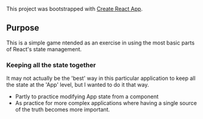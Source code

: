 This project was bootstrapped with [Create React App](https://github.com/facebookincubator/create-react-app).


## Purpose

This is a simple game ntended as an exercise in using the most
basic parts of React's state management.

### Keeping all the state together

It may not actually be the 'best' way in this particular application
to keep all the state at the 'App' level, but I wanted to do it that
way.

 - Partly to practice modifying App state from a component
 - As practice for more complex applications where having a
 single source of the truth becomes more important.
